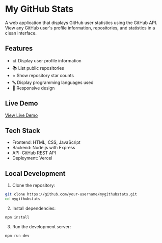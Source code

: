 # My GitHub Stats

A web application that displays GitHub user statistics using the GitHub API. View any GitHub user's profile information, repositories, and statistics in a clean interface.

## Features

- 📊 Display user profile information
- 📚 List public repositories
- ⭐ Show repository star counts
- 🔤 Display programming languages used
- 📱 Responsive design

## Live Demo

[View Live Demo](your-vercel-url-here)

## Tech Stack

- Frontend: HTML, CSS, JavaScript
- Backend: Node.js with Express
- API: GitHub REST API
- Deployment: Vercel

## Local Development

1. Clone the repository:

```bash
git clone https://github.com/your-username/mygithubstats.git
cd mygithubstats
```

2. Install dependencies:

```bash
npm install
```

3. Run the development server:

```bash
npm run dev
```
